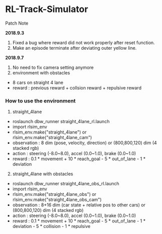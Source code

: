 # RL-Track-Simulator

Patch Note

**2018.9.3**
1. Fixed a bug where reward did not work properly after reset function.
2. Make an episode terminate after deviating outer yellow line.

**2018.9.7**
1. No need to fix camera setting anymore
2. environment with obstacles
 - 8 cars on straight 4 lane
 - reward : previous reward + collsion reward + repulsive reward




### How to use the environment

1. straight_4lane
 - roslaunch dbw_runner straight_4lane_rl.launch
 - import rlsim_env
 - rlsim_env.make("straight_4lane") or rlsim_env.make("straight_4lane_cam")
 - observation : 8 dim (pose, velocity, direction) or (800,800,120) dim (4 stacked rgb)
 - action : steering (-8.0~8.0), accel (0.0~1.0), brake (0.0~1.0)
 - reward : 0.1 * movement + 10 * reach_goal - 5 * out_of_lane - 1 * deviation

2. straight_4lane with obstacles
 - roslaunch dbw_runner straight_4lane_obs_rl.launch
 - import rlsim_env
 - rlsim_env.make("straight_4lane_obs") or rlsim_env.make("straight_4lane_obs_cam")
 - observation : 8+16 dim (car state + relative pos to other cars) or (800,800,120) dim (4 stacked rgb)
 - action : steering (-8.0~8.0), accel (0.0~1.0), brake (0.0~1.0)
 - reward : 0.1 * movement + 10 * reach_goal - 5 * out_of_lane - 1 * deviation - 5 * collision - 1 * repulsive
